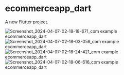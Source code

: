 # ecommerceapp_dart

A new Flutter project.



![Screenshot_2024-04-07-02-18-18-671_com example ecommerceapp_dart](https://github.com/raj-26/Mini-E-commerce-App-flutter-/assets/125812882/63670ee1-6340-4c72-a9e2-5e503e6f28e4)
![Screenshot_2024-04-07-02-18-03-056_com example ecommerceapp_dart](https://github.com/raj-26/Mini-E-commerce-App-flutter-/assets/125812882/b1d66691-961d-45b0-90bb-d11b8778df10)
![Screenshot_2024-04-07-02-18-24-421_com example ecommerceapp_dart](https://github.com/raj-26/Mini-E-commerce-App-flutter-/assets/125812882/cae80c26-2215-4936-8dee-76379de5f1a9)
![Screenshot_2024-04-07-02-18-06-616_com example ecommerceapp_dart](https://github.com/raj-26/Mini-E-commerce-App-flutter-/assets/125812882/ea91fcdb-50b8-47e4-bf5c-e480f89e95b9)




